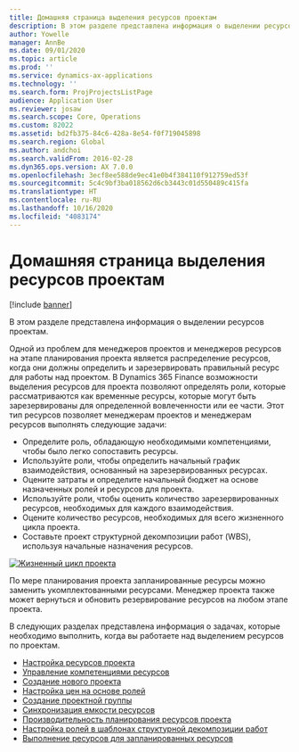 ```yaml
---
title: Домашняя страница выделения ресурсов проектам
description: В этом разделе представлена информация о выделении ресурсов проектам.
author: Yowelle
manager: AnnBe
ms.date: 09/01/2020
ms.topic: article
ms.prod: ''
ms.service: dynamics-ax-applications
ms.technology: ''
ms.search.form: ProjProjectsListPage
audience: Application User
ms.reviewer: josaw
ms.search.scope: Core, Operations
ms.custom: 82022
ms.assetid: bd2fb375-84c6-428a-8e54-f0f719045898
ms.search.region: Global
ms.author: andchoi
ms.search.validFrom: 2016-02-28
ms.dyn365.ops.version: AX 7.0.0
ms.openlocfilehash: 3ecf8ee588de9ec41e0b4f384110f912759ed53f
ms.sourcegitcommit: 5c4c9bf3ba018562d6cb3443c01d550489c415fa
ms.translationtype: HT
ms.contentlocale: ru-RU
ms.lasthandoff: 10/16/2020
ms.locfileid: "4083174"
---
```

# <a name="project-resourcing-home-page"></a>Домашняя страница выделения ресурсов проектам

[!include [banner](../includes/banner.md)]

В этом разделе представлена информация о выделении ресурсов проектам.

Одной из проблем для менеджеров проектов и менеджеров ресурсов на этапе планирования проекта является распределение ресурсов, когда они должны определить и зарезервировать правильный ресурс для работы над проектом. В Dynamics 365 Finance возможности выделения ресурсов для проекта позволяют определять роли, которые рассматриваются как временные ресурсы, которые могут быть зарезервированы для определенной вовлеченности или ее части. Этот тип ресурсов позволяет менеджерам проектов и менеджерам ресурсов выполнять следующие задачи:

- Определите роль, обладающую необходимыми компетенциями, чтобы было легко сопоставить ресурсы.
- Используйте роли, чтобы определить начальный график взаимодействия, основанный на зарезервированных ресурсах.
- Оцените затраты и определите начальный бюджет на основе назначенных ролей и ресурсов для проекта.
- Используйте роли, чтобы оценить количество зарезервированных ресурсов, необходимых для каждого взаимодействия.
- Оцените количество ресурсов, необходимых для всего жизненного цикла проекта.
- Составьте проект структурной декомпозиции работ (WBS), используя начальные назначения ресурсов.

[![Жизненный цикл проекта](./media/projectresourcing02-1024x812.jpg)](./media/projectresourcing02.jpg)

По мере планирования проекта запланированные ресурсы можно заменить укомплектованными ресурсами. Менеджер проекта также может вернуться и обновить резервирование ресурсов на любом этапе проекта.

В следующих разделах представлена информация о задачах, которые необходимо выполнить, когда вы работаете над выделением ресурсов по проектам.

- [Настройка ресурсов проекта](set-up-project-resources.md)
- [Управление компетенциями ресурсов](manage-resource-competencies.md)
- [Создание нового проекта](create-new-project.md)
- [Настройка цен на основе ролей](set-up-role-based-pricing.md)
- [Создание проектной группы](create-project-team.md)
- [Синхронизация емкости ресурсов](synchronize-resource-capacity.md)
- [Производительность планирования ресурсов проекта](project-scheduling-performance.md)
- [Настройка ролей в шаблонах структурной декомпозиции работ](set-up-roles-wbs-template.md)
- [Выполнение ресурсов для запланированных ресурсов](resource-fulfillment-planned-resources.md)

